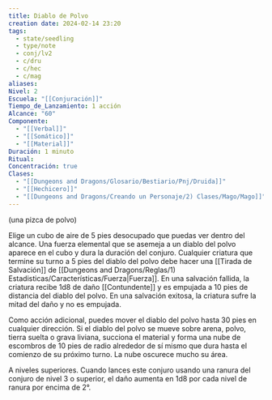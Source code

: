 ```yaml
---
title: Diablo de Polvo
creation date: 2024-02-14 23:20
tags:
  - state/seedling
  - type/note
  - conj/lv2
  - c/dru
  - c/hec
  - c/mag
aliases: 
Nivel: 2
Escuela: "[[Conjuración]]"
Tiempo_de_Lanzamiento: 1 acción
Alcance: "60"
Componente:
  - "[[Verbal]]"
  - "[[Somático]]"
  - "[[Material]]"
Duración: 1 minuto
Ritual: 
Concentración: true
Clases:
  - "[[Dungeons and Dragons/Glosario/Bestiario/Pnj/Druida]]"
  - "[[Hechicero]]"
  - "[[Dungeons and Dragons/Creando un Personaje/2) Clases/Mago/Mago]]"
---
```

(una pizca de polvo)

Elige un cubo de aire de 5 pies desocupado que puedas ver dentro del alcance. Una fuerza elemental que se asemeja a un diablo del polvo aparece en el cubo y dura la duración del conjuro.
Cualquier criatura que termine su turno a 5 pies del diablo del polvo debe hacer una [[Tirada de Salvación]] de [[Dungeons and Dragons/Reglas/1) Estadisticas/Características/Fuerza|Fuerza]]. En una salvación fallida, la criatura recibe 1d8 de daño [[Contundente]] y es empujada a 10 pies de distancia del diablo del polvo. En una salvación exitosa, la criatura sufre la mitad del daño y no es empujada.

Como acción adicional, puedes mover el diablo del polvo hasta 30 pies en cualquier dirección. Si el diablo del polvo se mueve sobre arena, polvo, tierra suelta o grava liviana, succiona el material y forma una nube de escombros de 10 pies de radio alrededor de sí mismo que dura hasta el comienzo de su próximo turno. La nube oscurece mucho su área.

A niveles superiores. Cuando lances este conjuro usando una ranura del conjuro de nivel 3 o superior, el daño aumenta en 1d8 por cada nivel de ranura por encima de 2°.